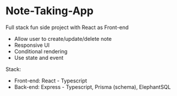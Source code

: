 # Note-Taking-App

Full stack fun side project with React as Front-end
- Allow user to create/update/delete note
- Responsive UI
- Conditional rendering
- Use state and event

Stack:
- Front-end: React - Typescript
- Back-end: Express - Typescript, Prisma (schema), ElephantSQL
